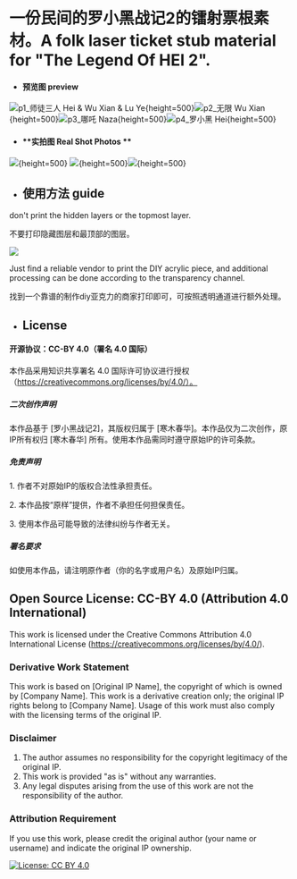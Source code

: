 # 一份民间的罗小黑战记2的镭射票根素材。A folk laser ticket stub material for "The Legend Of HEI 2".



* #### **预览图 preview**

![p1_师徒三人 Hei \& Wu Xian \& Lu Ye](https://raw.githubusercontent.com/Alex-guyue/Laser-ticket-stub-material-for-The-Legend-Of-HEI-2-./refs/heads/main/%E9%95%AD%E5%B0%84%E7%A5%A8-%E5%B8%88%E5%BE%92%E4%B8%89%E4%BA%BA.png){height=500}![p2_无限 Wu Xian](https://raw.githubusercontent.com/Alex-guyue/Laser-ticket-stub-material-for-The-Legend-Of-HEI-2-./refs/heads/main/%E9%95%AD%E5%B0%84%E7%A5%A8-%E6%97%A0%E9%99%90.png){height=500}![p3_哪吒 Naza](https://raw.githubusercontent.com/Alex-guyue/Laser-ticket-stub-material-for-The-Legend-Of-HEI-2-./refs/heads/main/%E9%95%AD%E5%B0%84%E7%A5%A8\_%E5%93%AA%E5%90%92.png){height=500}![p4_罗小黑 Hei](https://raw.githubusercontent.com/Alex-guyue/Laser-ticket-stub-material-for-The-Legend-Of-HEI-2-./refs/heads/main/%E9%95%AD%E5%B0%84%E7%A5%A8\_%E5%B0%8F%E9%BB%91.png){height=500}

* #### **实拍图 Real Shot Photos **
![](https://raw.githubusercontent.com/Alex-guyue/Laser-ticket-stub-material-for-The-Legend-Of-HEI-2-./refs/heads/main/real_photos/%E5%AE%9E%E6%8B%8D.jpg){height=500}
![](https://raw.githubusercontent.com/Alex-guyue/Laser-ticket-stub-material-for-The-Legend-Of-HEI-2-./refs/heads/main/real_photos/%E5%AE%9E%E6%8B%8D2.jpg){height=500}![](https://raw.githubusercontent.com/Alex-guyue/Laser-ticket-stub-material-for-The-Legend-Of-HEI-2-./refs/heads/main/real_photos/%E5%AE%9E%E6%8B%8D3.jpg){height=500}

  

* ## 使用方法 guide

don't print the hidden layers or the topmost layer.

不要打印隐藏图层和最顶部的图层。

![](https://raw.githubusercontent.com/Alex-guyue/Laser-ticket-stub-material-for-The-Legend-Of-HEI-2-./refs/heads/main/readme.avif)



Just find a reliable vendor to print the DIY acrylic piece, and additional processing can be done according to the transparency channel.

找到一个靠谱的制作diy亚克力的商家打印即可，可按照透明通道进行额外处理。



* ## License

#### 开源协议：CC-BY 4.0（署名 4.0 国际）



本作品采用知识共享署名 4.0 国际许可协议进行授权（https://creativecommons.org/licenses/by/4.0/）。



##### 二次创作声明

本作品基于 \[罗小黑战记2]，其版权归属于 \[寒木春华]。本作品仅为二次创作，原IP所有权归 \[寒木春华] 所有。使用本作品需同时遵守原始IP的许可条款。



##### 免责声明

1\. 作者不对原始IP的版权合法性承担责任。

2\. 本作品按“原样”提供，作者不承担任何担保责任。

3\. 使用本作品可能导致的法律纠纷与作者无关。



##### 署名要求

如使用本作品，请注明原作者（你的名字或用户名）及原始IP归属。
## Open Source License: CC-BY 4.0 (Attribution 4.0 International)

This work is licensed under the Creative Commons Attribution 4.0 International License (https://creativecommons.org/licenses/by/4.0/).

### Derivative Work Statement
This work is based on [Original IP Name], the copyright of which is owned by [Company Name]. This work is a derivative creation only; the original IP rights belong to [Company Name]. Usage of this work must also comply with the licensing terms of the original IP.

### Disclaimer
1. The author assumes no responsibility for the copyright legitimacy of the original IP.
2. This work is provided "as is" without any warranties.
3. Any legal disputes arising from the use of this work are not the responsibility of the author.

### Attribution Requirement
If you use this work, please credit the original author (your name or username) and indicate the original IP ownership.

[![License: CC BY 4.0](https://img.shields.io/badge/License-CC%20BY%204.0-lightgrey.svg)](https://creativecommons.org/licenses/by/4.0/)

